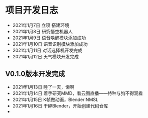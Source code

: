 # 项目开发日志
- 2021年1月7日   立项 搭建环境
- 2021年1月8日   研究悟空机器人
- 2021年1月9日   语音唤醒模块添加成功
- 2021年1月10日  语音识别模块添加成功
- 2021年1月11日  对话选择机开发完成
- 2021年1月12日  天气模块开发完成
## V0.1.0版本开发完成
- 2021年1月13日  睡了一天，懒啊
- 2021年1月14日  着手研究MMD，看云图直播——特种与狗不得观看
- 2021年1月15日  K帧做动画，Blender NMSL
- 2021年1月16日  干碎Blender，开始创建代码仓库
- 